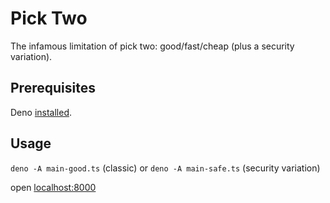 # Pick Two

The infamous limitation of pick two: good/fast/cheap (plus a security variation).

## Prerequisites

Deno [installed](https://docs.deno.com/runtime/getting_started/installation/).

## Usage

`deno -A main-good.ts` (classic) or `deno -A main-safe.ts` (security variation) 

open [localhost:8000](http://localhost:8000)

